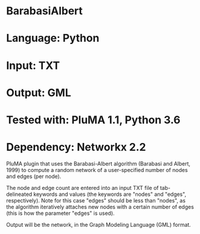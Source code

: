 # BarabasiAlbert
# Language: Python
# Input: TXT
# Output: GML
# Tested with: PluMA 1.1, Python 3.6
# Dependency: Networkx 2.2

PluMA plugin that uses the Barabasi-Albert algorithm (Barabasi and Albert, 1999) to compute a random network of a user-specified number of nodes and edges (per node).

The node and edge count are entered into an input TXT file of tab-delineated keywords and values (the keywords are "nodes" and "edges", respectively).  Note for this case "edges" should be less than "nodes", as the algorithm iteratively attaches new nodes with a certain number of edges (this is how the parameter "edges" is used). 

Output will be the network, in the Graph Modeling Language (GML) format.
